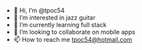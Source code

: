 - 👋 Hi, I’m @tpoc54
- 👀 I’m interested in jazz guitar
- 🌱 I’m currently learning full stack
- 💞️ I’m looking to collaborate on mobile apps
- 📫 How to reach me tpoc54@hotmail.com

<!---
tpoc54/tpoc54 is a ✨ special ✨ repository because its `README.md` (this file) appears on your GitHub profile.
You can click the Preview link to take a look at your changes.
--->
